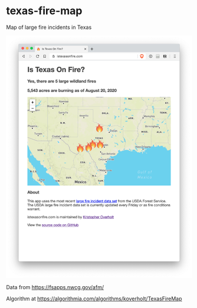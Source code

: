 # texas-fire-map

Map of large fire incidents in Texas

![Texas Fire Map](https://github.com/koverholt/texas-fire-map/blob/master/images/texas-fire-map.png?raw=true)

Data from https://fsapps.nwcg.gov/afm/

Algorithm at https://algorithmia.com/algorithms/koverholt/TexasFireMap
